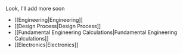 Look, I'll add more soon

- [[Engineering|Engineering]]
- [[Design Process|Design Process]]
- [[Fundamental Engineering Calculations|Fundamental Engineering Calculations]]
- [[Electronics|Electronics]]
